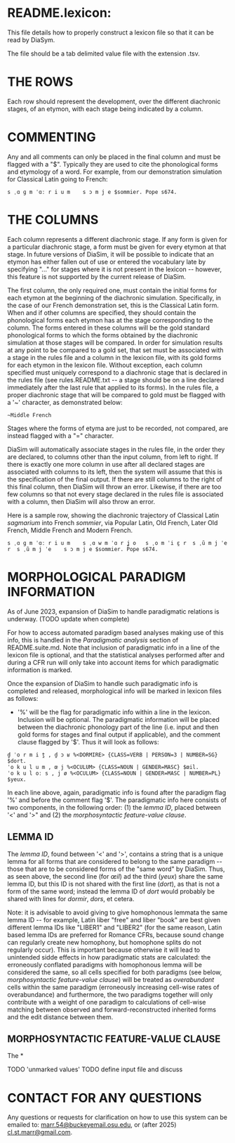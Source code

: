 # README.lexicon:

This file details how to properly construct a lexicon file so that it can be read by DiaSym.
 
The file should be a tab delimited value file with the extension .tsv.

# THE ROWS

Each row should represent the development, over the different diachronic stages, of an etymon, with each stage being indicated by a column.


# COMMENTING

Any and all comments can only be placed in the final column and must be flagged with a "$". Typically they are used to cite the phonological forms and etymology of a word. For example, from our demonstration simulation for Classical Latin going to French: 

```
s ˌɑ ɡ m ˈɑː r i u m	s ɔ m j e $sommier. Pope s674.
```

# THE COLUMNS

Each column represents a different diachronic stage. 
If any form is given for a particular diachronic stage, a form must be given for every etymon at that stage.
In future versions of DiaSim, it will be possible to indicate that an etymon has either fallen out of use or entered the vocabulary late by specifying "..." for stages where it is not present in the lexicon -- however, this feature is not supported by the current release of DiaSim. 

The first column, the only required one, must contain the initial forms for each etymon at the beginning of the diachronic simulation. 
Specifically, in the case of our French demonstration set, this is the Classical Latin form. 
When and if other columns are specified, they should contain the phonological forms each etymon has at the stage corresponding to the column.
The forms entered in these columns will be the gold standard phonological forms to which the forms obtained by the diachronic simulation at those stages will be compared. 
In order for simulation results at any point to be compared to a gold set, that set must be associated with a stage in the rules file and a column in the lexicon file, with its gold forms for each etymon in the lexicon file. 
Without exception, each column specified must uniquely correspond to a diachronic stage that is declared in the rules file (see rules.README.txt -- a stage should be on a line declared immediately after the last rule that applied to its forms). In the rules file, a proper diachronic stage that will be compared to gold must be flagged with a '~' character, as demonstrated below: 

```
~Middle French
```

Stages where the forms of etyma are just to be recorded, not compared, are instead flagged with a "=" character.

DiaSim will automatically associate stages in the rules file, in the order they are declared, to columns other than the input column, from left to right. 
If there is exactly one more column in use after all declared stages are associated with columns to its left, then the system will assume that this is the specification of the final output.
If there are still columns to the right of this final column, then DiaSim will throw an error. 
Likewise, if there are too few columns so that not every stage declared in the rules file is associated with a column, then DiaSim will also throw an error. 

Here is a sample row, showing the diachronic trajectory of Classical Latin *sagmarium* into French *sommier*, via Popular Latin, Old French, Later Old French, Middle French and Modern French. 

```
s ˌɑ ɡ m ˈɑː r i u m	s ˌɑ w m ˈɑ r ʝ o	s ˌo m ˈi ɛ̯ r	s ˌũ m j ˈe r	s ˌũ m j ˈe	s ɔ m j e $sommier. Pope s674. 	
```

# MORPHOLOGICAL PARADIGM INFORMATION 

As of June 2023, expansion of DiaSim to handle paradigmatic relations is underway. (TODO update when complete) 

For how to access automated paradigm based analyses making use of this info, this is handled in the *Paradigmatic analysis* section of README.suite.md. Note that inclusion of paradigmatic info in a line of the lexicon file is optional, and that the statistical analyses performed after and during a CFR run will only take into account items for which paradigmatic information is marked. 

Once the expansion of DiaSim to handle such paradigmatic info is completed and released, morphological info will be marked in lexicon files as follows: 

* '%' will be the flag for paradigmatic info within a line in the lexicon. Inclusion will be optional. The paradigmatic information will be placed between the diachronic phonology part of the line (i.e. input and then gold forms for stages and final output if applicable), and the comment clause flagged by '$'. Thus it will look as follows: 

```
d̪ ˈo r m i t̪ , d̪ ɔ ʁ %<DORMIRE> {CLASS=VERB | PERSON=3 | NUMBER=SG} $dort.
ˈo k u l u m , œ j %<OCULUM> {CLASS=NOUN | GENDER=MASC} $œil.  
ˈo k u l oː s , j ø %<OCULUM> {CLASS=NOUN | GENDER=MASC | NUMBER=PL} $yeux.  
```

In each line above, again, paradigmatic info is found after the paradigm flag '%' and before the comment flag '$'. 
The paradigmatic info here consists of two components, in the following order: (1) the *lemma ID*, placed between '<' and '>" and (2) the *morphosyntactic feature-value clause*. 

## LEMMA ID 
The *lemma ID*, found between '<' and '>', contains a string that is a unique lemma for all forms that are considered to belong to the same paradigm -- those that are to be considered forms of the "same word" by DiaSim. Thus, as seen above, the second line (for *œil*) ad the third (*yeux*) share the same lemma ID, but this ID is not shared with the first line (*dort*), as that is not a form of the same word; instead the lemma ID of *dort* would probably be shared with lines for *dormir*, *dors*, et cetera. 

Note: it is advisable to avoid giving to give homophonous lemmata the same lemma ID -- for example, Latin liber "free" and liber "book" are best given different lemma IDs like "LIBER1" and "LIBER2" (for the same reason, Latin based lemma IDs are preferred for Romance CFRs, because sound change can  regularly create new homophony, but homophone splits do not regularly occur). This is important because otherwise it will lead to unintended sidde effects in how paradigmatic stats are calculated: the erroneously conflated paradigms with homophonous lemma will be considered the same, so all cells specified for both paradigms (see below, *morphosyntactic feature-value clause*) will be treated as *overabundant* cells within the same paradigm (erroneously increasing cell-wise rates of overabundance) and  furthermore, the two paradigms together will only contribute with a weight of one paradigm to calculations of cell-wise matching between observed and forward-reconstructed inherited forms and the edit distance between them. 

## MORPHOSYNTACTIC FEATURE-VALUE CLAUSE
The *

   	 
TODO 'unmarked values' 
TODO define input file and discuss


# CONTACT FOR ANY QUESTIONS 

Any questions or requests for clarification on how to use this system can be emailed to: marr.54@buckeyemail.osu.edu, or (after 2025) cl.st.marr@gmail.com.
